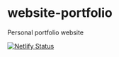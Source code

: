# website-portfolio
Personal portfolio website

[![Netlify Status](https://api.netlify.com/api/v1/badges/ba7aa6e0-e054-470f-9992-1170c6ba0d0e/deploy-status)](https://objective-tereshkova-914f90.netlify.app/)
